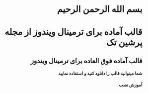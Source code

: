  <h1 dir="rtl" >بسم الله الرحمن الرحیم</h1>

# <div dir="rtl">قالب آماده برای ترمینال ویندوز از مجله پرشین تک</div>

## <div dir="rtl">قالب آماده فوق العاده برای ترمینال ویندوز </div>

<h4> <div dir="rtl">شما میتوانید قالب را دانلود کنید و استفاده نمایید</div> <h4>

<div dir="rtl"> آموزش نصب <div>

